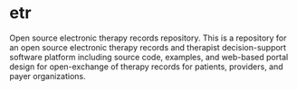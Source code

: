 # etr
Open source electronic therapy records repository.
This is a repository for an open source electronic therapy records and therapist decision-support software platform
including source code, examples, and web-based portal design for open-exchange of therapy records for patients, providers,
and payer organizations.
